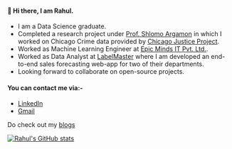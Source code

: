 
#### 👋 Hi there, I am Rahul. 
 - I am a Data Science graduate. 
 - Completed a research project under [Prof. Shlomo Argamon](https://about.me/shlomoargamon) in which I worked on Chicago Crime data provided by [Chicago Justice Project](https://chicagojustice.org).
 - Worked as Machine Learning Engineer at [Epic Minds IT Pvt. Ltd.](https://epicmindsit.com).
 - Worked as Data Analyst at [LabelMaster](https://www.labelmaster.com/) where I am developed an end-to-end sales forecasting web-app for two of their departments.
 - Looking forward to collaborate on open-source projects.
 
#### You can contact me via:-
- [LinkedIn](https://www.linkedin.com/in/rahul-nair-99007a9/)
- [Gmail](mailto:rahulmnair1997@gmail.com)

Do check out my [blogs](https://rahulmnair7.github.io/#blog)

[![Rahul's GitHub stats](https://github-readme-stats.vercel.app/api?username=rahulmnair1997)](https://github-readme-stats.vercel.app/api?username=rahulmnair1997&show_icons=true&theme=tokyonight)


<!--
**rahulmnair1997/rahulmnair1997** is a ✨ _special_ ✨ repository because its `README.md` (this file) appears on your GitHub profile.

Here are some ideas to get you started:

- 🔭 I’m currently working on ...
- 🌱 I’m currently learning ...
- 👯 I’m looking to collaborate on ...
- 🤔 I’m looking for help with ...
- 💬 Ask me about ...
- 📫 How to reach me: ...
- 😄 Pronouns: ...
- ⚡ Fun fact: ...
-->
